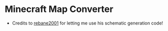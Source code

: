 # Minecraft Map Converter
- Credits to [rebane2001](https://github.com/rebane2001/mapartcraft) for letting me use his schematic generation code!
